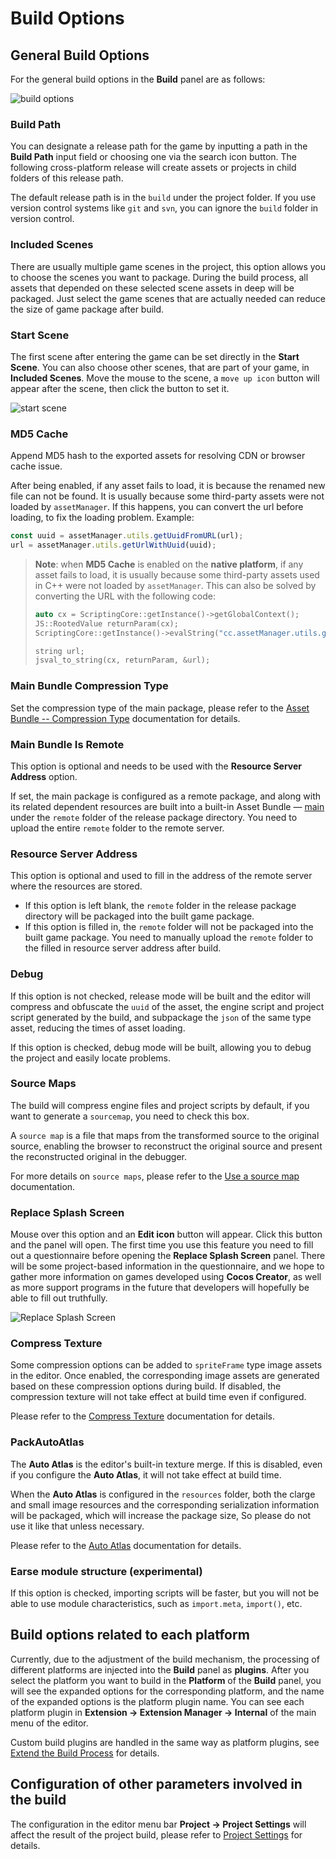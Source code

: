 # Build Options

## General Build Options

For the general build options in the **Build** panel are as follows:

![build options](./build-options/options.png)

### Build Path

You can designate a release path for the game by inputting a path in the **Build Path** input field or choosing one via the search icon button. The following cross-platform release will create assets or projects in child folders of this release path.

The default release path is in the `build` under the project folder. If you use version control systems like `git` and `svn`, you can ignore the `build` folder in version control.

### Included Scenes

There are usually multiple game scenes in the project, this option allows you to choose the scenes you want to package. During the build process, all assets that depended on these selected scene assets in deep will be packaged. Just select the game scenes that are actually needed can reduce the size of game package after build.

### Start Scene

The first scene after entering the game can be set directly in the **Start Scene**. You can also choose other scenes, that are part of your game, in **Included Scenes**. Move the mouse to the scene, a `move up icon` button will appear after the scene, then click the button to set it.

![start scene](./build-options/start_scene.png)

### MD5 Cache

Append MD5 hash to the exported assets for resolving CDN or browser cache issue.

After being enabled, if any asset fails to load, it is because the renamed new file can not be found. It is usually because some third-party assets were not loaded by `assetManager`. If this happens, you can convert the url before loading, to fix the loading problem. Example:

```typescript
const uuid = assetManager.utils.getUuidFromURL(url);
url = assetManager.utils.getUrlWithUuid(uuid);
```

> **Note**: when **MD5 Cache** is enabled on the **native platform**, if any asset fails to load, it is usually because some third-party assets used in C++ were not loaded by `assetManager`. This can also be solved by converting the URL with the following code:
>
> ```cpp
> auto cx = ScriptingCore::getInstance()->getGlobalContext();
> JS::RootedValue returnParam(cx);
> ScriptingCore::getInstance()->evalString("cc.assetManager.utils.getUrlWithUuid(cc.assetManager.utils.getUuidFromURL('url'))", &returnParam);
>
> string url;
> jsval_to_string(cx, returnParam, &url);
> ```

### Main Bundle Compression Type

Set the compression type of the main package, please refer to the [Asset Bundle -- Compression Type](../../asset/bundle.md#compression-type) documentation for details.

### Main Bundle Is Remote

This option is optional and needs to be used with the **Resource Server Address** option.

If set, the main package is configured as a remote package, and along with its related dependent resources are built into a built-in Asset Bundle — [main](../../asset/bundle.md#the-built-in-asset-bundle) under the `remote` folder of the release package directory. You need to upload the entire `remote` folder to the remote server.

### Resource Server Address

This option is optional and used to fill in the address of the remote server where the resources are stored.
  - If this option is left blank, the `remote` folder in the release package directory will be packaged into the built game package.
  - If this option is filled in, the `remote` folder will not be packaged into the built game package. You need to manually upload the `remote` folder to the filled in resource server address after build.

### Debug

If this option is not checked, release mode will be built and the editor will compress and obfuscate the `uuid` of the asset, the engine script and project script generated by the build, and subpackage the `json` of the same type asset, reducing the times of asset loading.

If this option is checked, debug mode will be built, allowing you to debug the project and easily locate problems.

### Source Maps

The build will compress engine files and project scripts by default, if you want to generate a `sourcemap`, you need to check this box.

A `source map` is a file that maps from the transformed source to the original source, enabling the browser to reconstruct the original source and present the reconstructed original in the debugger.

For more details on `source maps`, please refer to the [Use a source map](https://developer.mozilla.org/en-US/docs/Tools/Debugger/How_to/Use_a_source_map) documentation.

### Replace Splash Screen

Mouse over this option and an **Edit icon** button will appear. Click this button and the panel will open. The first time you use this feature you need to fill out a questionnaire before opening the **Replace Splash Screen** panel. There will be some project-based information in the questionnaire, and we hope to gather more information on games developed using **Cocos Creator**, as well as more support programs in the future that developers will hopefully be able to fill out truthfully.

![Replace Splash Screen](build-options/splash-setting.png)

### Compress Texture

Some compression options can be added to `spriteFrame` type image assets in the editor. Once enabled, the corresponding image assets are generated based on these compression options during build. If disabled, the compression texture will not take effect at build time even if configured.

Please refer to the [Compress Texture](../../asset/compress-texture.md) documentation for details.

### PackAutoAtlas

The **Auto Atlas** is the editor's built-in texture merge. If this is disabled, even if you configure the **Auto Atlas**, it will not take effect at build time.

When the **Auto Atlas** is configured in the `resources` folder, both the clarge and small image resources and the corresponding serialization information will be packaged, which will increase the package size, So please do not use it like that unless necessary.

Please refer to the [Auto Atlas](../../asset/auto-atlas.md) documentation for details.

### Earse module structure (experimental)

If this option is checked, importing scripts will be faster, but you will not be able to use module characteristics, such as `import.meta`, `import()`, etc.

<!--
### 内联所有 SpriteFrame
自动合并资源时，将所有 SpriteFrame 与被依赖的资源合并到同一个包中。建议网页平台开启，启用后会略微增大总包体，多消耗一点点网络流量，但是能显著减少网络请求数量。建议原生平台关闭，因为会增大热更新时的体积。

### Merge all JSON that the Start Scene depends on

When merging assets automatically, all `JSON` files that the **Start Scene** depends on are merged into the package that contains the **Start Scene**. This option is disabled by default. When enabled, it will not increase the overall game size, but if these `JSON` is also used by other scenes, then CPU overhead may increase slightly when they are loaded again.
-->

## Build options related to each platform

Currently, due to the adjustment of the build mechanism, the processing of different platforms are injected into the **Build** panel as **plugins**. After you select the platform you want to build in the **Platform** of the **Build** panel, you will see the expanded options for the corresponding platform, and the name of the expanded options is the platform plugin name. You can see each platform plugin in **Extension -> Extension Manager -> Internal** of the main menu of the editor.

Custom build plugins are handled in the same way as platform plugins, see [Extend the Build Process](custom-build-plugin.md) for details.

## Configuration of other parameters involved in the build

The configuration in the editor menu bar **Project -> Project Settings** will affect the result of the project build, please refer to [Project Settings](../project/index.md) for details.

